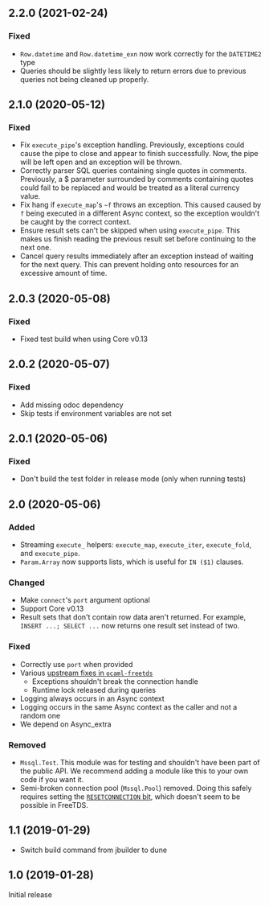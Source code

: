 ## 2.2.0 (2021-02-24)

### Fixed

- `Row.datetime` and `Row.datetime_exn` now work correctly for the `DATETIME2` type
- Queries should be slightly less likely to return errors due to previous queries not being cleaned up properly.

## 2.1.0 (2020-05-12)

### Fixed

- Fix `execute_pipe`'s exception handling. Previously, exceptions could cause the pipe to close and appear to finish
  successfully. Now, the pipe will be left open and an exception will be thrown.
- Correctly parser SQL queries containing single quotes in comments. Previously, a $ parameter surrounded by
  comments containing quotes could fail to be replaced and would be treated as a literal currency value.
- Fix hang if `execute_map`'s `~f` throws an exception. This caused caused by `f` being executed in a different
  Async context, so the exception wouldn't be caught by the correct context.
- Ensure result sets can't be skipped when using `execute_pipe`. This makes us finish reading the previous result
  set before continuing to the next one.
- Cancel query results immediately after an exception instead of waiting for the next query. This can prevent
  holding onto resources for an excessive amount of time.

## 2.0.3 (2020-05-08)

### Fixed

- Fixed test build when using Core v0.13

## 2.0.2 (2020-05-07)

### Fixed

- Add missing odoc dependency
- Skip tests if environment variables are not set

## 2.0.1 (2020-05-06)

### Fixed

- Don't build the test folder in release mode (only when running tests)

## 2.0 (2020-05-06)

### Added

- Streaming `execute_` helpers: `execute_map`, `execute_iter`, `execute_fold`, and `execute_pipe`.
- `Param.Array` now supports lists, which is useful for `IN ($1)` clauses.

### Changed

- Make `connect`'s `port` argument optional
- Support Core v0.13
- Result sets that don't contain row data aren't returned. For example, `INSERT ...; SELECT ...` now returns one
  result set instead of two.

### Fixed

- Correctly use `port` when provided
- Various [upstream fixes in `ocaml-freetds`](https://github.com/kennknowles/ocaml-freetds/releases/tag/0.7)
  - Exceptions shouldn't break the connection handle
  - Runtime lock released during queries
- Logging always occurs in an Async context
- Logging occurs in the same Async context as the caller and not a random one
- We depend on Async_extra

### Removed

- `Mssql.Test`. This module was for testing and shouldn't have been part of the public API. We recommend adding a
  module like this to your own code if you want it.
- Semi-broken connection pool (`Mssql.Pool`) removed. Doing this safely requires setting the
  [`RESETCONNECTION` bit](https://docs.microsoft.com/en-us/openspecs/windows_protocols/ms-tds/ce398f9a-7d47-4ede-8f36-9dd6fc21ca43),
  which doesn't seem to be possible in FreeTDS.

## 1.1 (2019-01-29)

- Switch build command from jbuilder to dune

## 1.0 (2019-01-28)

Initial release
